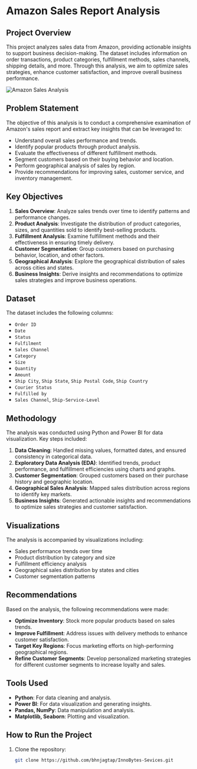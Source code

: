 # Amazon Sales Report Analysis

## Project Overview

This project analyzes sales data from Amazon, providing actionable insights to support business decision-making. The dataset includes information on order transactions, product categories, fulfillment methods, sales channels, shipping details, and more. Through this analysis, we aim to optimize sales strategies, enhance customer satisfaction, and improve overall business performance.

![Amazon Sales Analysis](path_to_your_image/joeg_image.jpg)

## Problem Statement

The objective of this analysis is to conduct a comprehensive examination of Amazon's sales report and extract key insights that can be leveraged to:

- Understand overall sales performance and trends.
- Identify popular products through product analysis.
- Evaluate the effectiveness of different fulfillment methods.
- Segment customers based on their buying behavior and location.
- Perform geographical analysis of sales by region.
- Provide recommendations for improving sales, customer service, and inventory management.

## Key Objectives

1. **Sales Overview**: Analyze sales trends over time to identify patterns and performance changes.
2. **Product Analysis**: Investigate the distribution of product categories, sizes, and quantities sold to identify best-selling products.
3. **Fulfillment Analysis**: Examine fulfillment methods and their effectiveness in ensuring timely delivery.
4. **Customer Segmentation**: Group customers based on purchasing behavior, location, and other factors.
5. **Geographical Analysis**: Explore the geographical distribution of sales across cities and states.
6. **Business Insights**: Derive insights and recommendations to optimize sales strategies and improve business operations.

## Dataset

The dataset includes the following columns:
- `Order ID`
- `Date`
- `Status`
- `Fulfilment`
- `Sales Channel`
- `Category`
- `Size`
- `Quantity`
- `Amount`
- `Ship City`, `Ship State`, `Ship Postal Code`, `Ship Country`
- `Courier Status`
- `Fulfilled by`
- `Sales Channel`, `Ship-Service-Level`

## Methodology

The analysis was conducted using Python and Power BI for data visualization. Key steps included:

1. **Data Cleaning**: Handled missing values, formatted dates, and ensured consistency in categorical data.
2. **Exploratory Data Analysis (EDA)**: Identified trends, product performance, and fulfillment efficiencies using charts and graphs.
3. **Customer Segmentation**: Grouped customers based on their purchase history and geographic location.
4. **Geographical Sales Analysis**: Mapped sales distribution across regions to identify key markets.
5. **Business Insights**: Generated actionable insights and recommendations to optimize sales strategies and customer satisfaction.

## Visualizations

The analysis is accompanied by visualizations including:
- Sales performance trends over time
- Product distribution by category and size
- Fulfillment efficiency analysis
- Geographical sales distribution by states and cities
- Customer segmentation patterns

## Recommendations

Based on the analysis, the following recommendations were made:
- **Optimize Inventory**: Stock more popular products based on sales trends.
- **Improve Fulfillment**: Address issues with delivery methods to enhance customer satisfaction.
- **Target Key Regions**: Focus marketing efforts on high-performing geographical regions.
- **Refine Customer Segments**: Develop personalized marketing strategies for different customer segments to increase loyalty and sales.

## Tools Used

- **Python**: For data cleaning and analysis.
- **Power BI**: For data visualization and generating insights.
- **Pandas, NumPy**: Data manipulation and analysis.
- **Matplotlib, Seaborn**: Plotting and visualization.

## How to Run the Project

1. Clone the repository:

   ```bash
   git clone https://github.com/bhnjagtap/InnoBytes-Sevices.git
